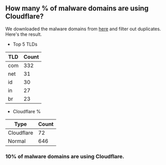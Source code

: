 ## How many % of malware domains are using Cloudflare?


We downloaded the malware domains from [here](https://urlhaus.abuse.ch) and filter out duplicates.
Here's the result.


[//]: # (start replacement)


- Top 5 TLDs

| TLD | Count |
| --- | --- |
| com | 332 |
| net | 31 |
| id | 30 |
| in | 27 |
| br | 23 |


- Cloudflare %

| Type | Count |
| --- | --- |
| Cloudflare | 72 |
| Normal | 646 |


### 10% of malware domains are using Cloudflare.